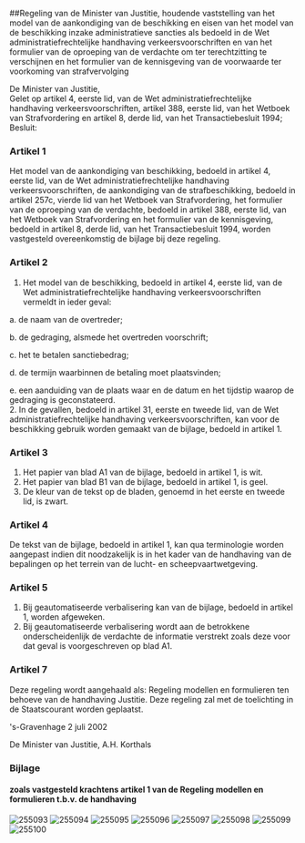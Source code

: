 <meta http-equiv='Content-Type' content='text/html; charset=utf-8' />

##Regeling van de Minister van Justitie, houdende vaststelling van het model van de aankondiging van de beschikking en eisen van het model van de beschikking inzake administratieve sancties als bedoeld in de Wet administratiefrechtelijke handhaving verkeersvoorschriften en van het formulier van de oproeping van de verdachte om ter terechtzitting te verschijnen en het formulier van de kennisgeving van de voorwaarde ter voorkoming van strafvervolging

De Minister van Justitie,  
Gelet op artikel 4, eerste lid, van de Wet administratiefrechtelijke handhaving verkeersvoorschriften, artikel 388, eerste lid, van het Wetboek van Strafvordering en artikel 8, derde lid, van het Transactiebesluit 1994;
Besluit:     

### Artikel  1  

Het model van de aankondiging van beschikking, bedoeld in artikel 4, eerste lid, van de Wet administratiefrechtelijke handhaving verkeersvoorschriften, de aankondiging van de strafbeschikking, bedoeld in artikel 257c, vierde lid van het Wetboek van Strafvordering, het formulier van de oproeping van de verdachte, bedoeld in artikel 388, eerste lid, van het Wetboek van Strafvordering en het formulier van de kennisgeving, bedoeld in artikel 8, derde lid, van het Transactiebesluit 1994, worden vastgesteld overeenkomstig de bijlage bij deze regeling.  

### Artikel  2  

1.  Het model van de beschikking, bedoeld in artikel 4, eerste lid, van de Wet administratiefrechtelijke handhaving verkeersvoorschriften vermeldt in ieder geval: 

a. de naam van de overtreder;  

b. de gedraging, alsmede het overtreden voorschrift;  

c. het te betalen sanctiebedrag;  

d. de termijn waarbinnen de betaling moet plaatsvinden;  

e. een aanduiding van de plaats waar en de datum en het tijdstip waarop de gedraging is geconstateerd.     
2.  In de gevallen, bedoeld in artikel 31, eerste en tweede lid, van de Wet administratiefrechtelijke handhaving verkeersvoorschriften, kan voor de beschikking gebruik worden gemaakt van de bijlage, bedoeld in artikel 1.  

### Artikel  3  

1.  Het papier van blad A1 van de bijlage, bedoeld in artikel 1, is wit.   
2.  Het papier van blad B1 van de bijlage, bedoeld in artikel 1, is geel.   
3.  De kleur van de tekst op de bladen, genoemd in het eerste en tweede lid, is zwart.   

### Artikel  4  

De tekst van de bijlage, bedoeld in artikel 1, kan qua terminologie worden aangepast indien dit noodzakelijk is in het kader van de handhaving van de bepalingen op het terrein van de lucht- en scheepvaartwetgeving.  

### Artikel  5  

1.  Bij geautomatiseerde verbalisering kan van de bijlage, bedoeld in artikel 1, worden afgeweken.   
2.  Bij geautomatiseerde verbalisering wordt aan de betrokkene onderscheidenlijk de verdachte de informatie verstrekt zoals deze voor dat geval is voorgeschreven op blad A1.   

### Artikel  7  

Deze regeling wordt aangehaald als: Regeling modellen en formulieren ten behoeve van de handhaving Justitie. 
Deze regeling zal met de toelichting in de Staatscourant worden geplaatst.   

's-Gravenhage 
2 juli 2002    

De 
Minister van Justitie, 
A.H. Korthals     

### Bijlage 

#### zoals vastgesteld krachtens artikel 1  van de Regeling modellen en formulieren t.b.v. de handhaving

![255093](http://wetten.overheid.nl/Illustration/255093)
![255094](http://wetten.overheid.nl/Illustration/255094)
![255095](http://wetten.overheid.nl/Illustration/255095)
![255096](http://wetten.overheid.nl/Illustration/255096)
![255097](http://wetten.overheid.nl/Illustration/255097)
![255098](http://wetten.overheid.nl/Illustration/255098)
![255099](http://wetten.overheid.nl/Illustration/255099)
![255100](http://wetten.overheid.nl/Illustration/255100)

